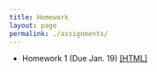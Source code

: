 ```yaml
---
title: Homework
layout: page
permalink: ./assignments/
---
```


* Homework 1 (Due Jan. 19) [[HTML]](./homework1.html)
